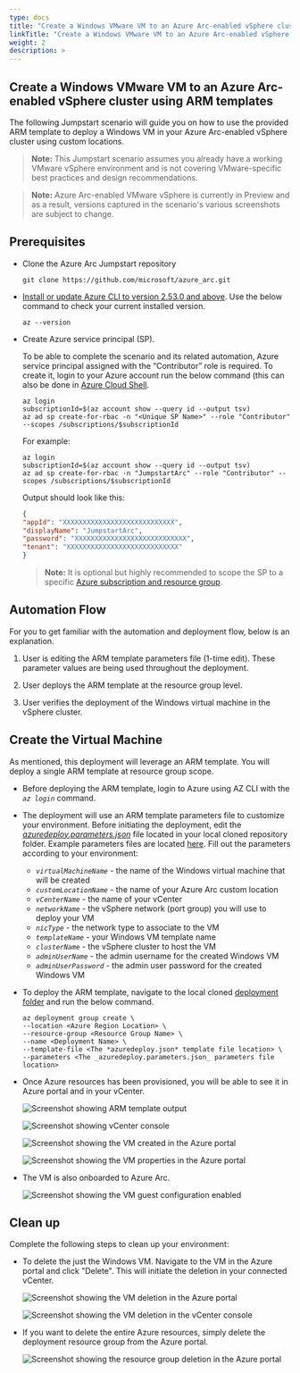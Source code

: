 ```yaml
---
type: docs
title: "Create a Windows VMware VM to an Azure Arc-enabled vSphere cluster using ARM templates"
linkTitle: "Create a Windows VMware VM to an Azure Arc-enabled vSphere cluster using ARM templates"
weight: 2
description: >
---
```


## Create a Windows VMware VM to an Azure Arc-enabled vSphere cluster using ARM templates

The following Jumpstart scenario will guide you on how to use the provided ARM template to deploy a Windows VM in your Azure Arc-enabled vSphere cluster using custom locations.

> **Note:**  This Jumpstart scenario assumes you already have a working VMware vSphere environment and is not covering VMware-specific best practices and design recommendations.

> **Note:** Azure Arc-enabled VMware vSphere is currently in Preview and as a result, versions captured in the scenario's various screenshots are subject to change.

## Prerequisites

- Clone the Azure Arc Jumpstart repository

    ```shell
    git clone https://github.com/microsoft/azure_arc.git
    ```

- [Install or update Azure CLI to version 2.53.0 and above](https://learn.microsoft.com/cli/azure/install-azure-cli?view=azure-cli-latest). Use the below command to check your current installed version.

  ```shell
  az --version
  ```

- Create Azure service principal (SP).

    To be able to complete the scenario and its related automation, Azure service principal assigned with the “Contributor” role is required. To create it, login to your Azure account run the below command (this can also be done in [Azure Cloud Shell](https://shell.azure.com/).

    ```shell
    az login
    subscriptionId=$(az account show --query id --output tsv)
    az ad sp create-for-rbac -n "<Unique SP Name>" --role "Contributor" --scopes /subscriptions/$subscriptionId
    ```

    For example:

    ```shell
    az login
    subscriptionId=$(az account show --query id --output tsv)
    az ad sp create-for-rbac -n "JumpstartArc" --role "Contributor" --scopes /subscriptions/$subscriptionId
    ```

    Output should look like this:

    ```json
    {
    "appId": "XXXXXXXXXXXXXXXXXXXXXXXXXXXX",
    "displayName": "JumpstartArc",
    "password": "XXXXXXXXXXXXXXXXXXXXXXXXXXXX",
    "tenant": "XXXXXXXXXXXXXXXXXXXXXXXXXXXX"
    }
    ```

    > **Note:** It is optional but highly recommended to scope the SP to a specific [Azure subscription and resource group](https://learn.microsoft.com/cli/azure/ad/sp?view=azure-cli-latest).

## Automation Flow

For you to get familiar with the automation and deployment flow, below is an explanation.

1. User is editing the ARM template parameters file (1-time edit). These parameter values are being used throughout the deployment.

2. User deploys the ARM template at the resource group level.

3. User verifies the deployment of the Windows virtual machine in the vSphere cluster.

## Create the Virtual Machine

As mentioned, this deployment will leverage an ARM template. You will deploy a single ARM template at resource group scope.

- Before deploying the ARM template, login to Azure using AZ CLI with the *`az login`* command.

- The deployment will use an ARM template parameters file to customize your environment. Before initiating the deployment, edit the [_azuredeploy.parameters.json_](https://github.com/microsoft/azure_arc/blob/main/azure_arc_vsphere_jumpstart/vmware_arm_template_win/azuredeploy.parameters.json) file located in your local cloned repository folder. Example parameters files are located [here](https://github.com/microsoft/azure_arc/blob/main/azure_arc_vsphere_jumpstart/vmware_arm_template_win/azuredeploy.example.parameters.json). Fill out the parameters according to your environment:

  - _`virtualMachineName`_ - the name of the Windows virtual machine that will be created
  - _`customLocationName`_ - the name of your Azure Arc custom location
  - _`vCenterName`_ - the name of your vCenter
  - _`networkName`_ - the vSphere network (port group) you will use to deploy your VM
  - _`nicType`_ - the network type to associate to the VM
  - _`templateName`_ - your Windows VM template name
  - _`clusterName`_ - the vSphere cluster to host the VM
  - _`adminUserName`_ - the admin username for the created Windows VM
  - _`adminUserPassword`_ - the admin user password for the created Windows VM
  
- To deploy the ARM template, navigate to the local cloned [deployment folder](https://github.com/microsoft/azure_arc/blob/main/azure_arc_vsphere_jumpstart/vmware_arm_template_win/) and run the below command.

    ```shell
    az deployment group create \
    --location <Azure Region Location> \
    --resource-group <Resource Group Name> \
    --name <Deployment Name> \
    --template-file <The *azuredeploy.json* template file location> \
    --parameters <The _azuredeploy.parameters.json_ parameters file location>
    ```

- Once Azure resources has been provisioned, you will be able to see it in Azure portal and in your vCenter.

    ![Screenshot showing ARM template output](./01.jpg)

    ![Screenshot showing vCenter console](./02.jpg)

    ![Screenshot showing the VM created in the Azure portal](./03.jpg)

    ![Screenshot showing the VM properties in the Azure portal](./04.jpg)

- The VM is also onboarded to Azure Arc.

    ![Screenshot showing the VM guest configuration enabled](./05.jpg)

## Clean up

Complete the following steps to clean up your environment:

- To delete the just the Windows VM. Navigate to the VM in the Azure portal and click "Delete". This will initiate the deletion in your connected vCenter.

    ![Screenshot showing the VM deletion in the Azure portal](./06.jpg)

    ![Screenshot showing the VM deletion in the vCenter console](./07.jpg)

- If you want to delete the entire Azure resources, simply delete the deployment resource group from the Azure portal.

    ![Screenshot showing the resource group deletion in the Azure portal](./08.jpg)
